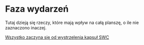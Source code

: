 # Faza wydarzeń

Tutaj dzieją się rzeczy, które mają wpływ na całą planszę, o ile nie zaznaczono inaczej.

[Wszystko zaczyna się od wystrzelenia kapsuł SWC](04-wystrzelenie-kapsul-swc.md)
